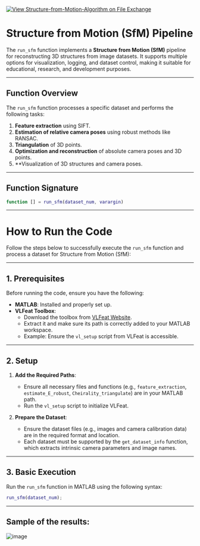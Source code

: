 [![View Structure-from-Motion-Algorithm on File Exchange](https://www.mathworks.com/matlabcentral/images/matlab-file-exchange.svg)](https://se.mathworks.com/matlabcentral/fileexchange/179169-structure-from-motion-algorithm)

# Structure from Motion (SfM) Pipeline

The `run_sfm` function implements a **Structure from Motion (SfM)** pipeline for reconstructing 3D structures from image datasets. It supports multiple options for visualization, logging, and dataset control, making it suitable for educational, research, and development purposes.

---

## Function Overview

The `run_sfm` function processes a specific dataset and performs the following tasks:
1. **Feature extraction** using SIFT.
2. **Estimation of relative camera poses** using robust methods like RANSAC.
3. **Triangulation** of 3D points.
4. **Optimization and reconstruction** of absolute camera poses and 3D points.
5. **Visualization of 3D structures and camera poses.

---

## Function Signature

```matlab
function [] = run_sfm(dataset_num, varargin)
```
---

# How to Run the Code

Follow the steps below to successfully execute the `run_sfm` function and process a dataset for Structure from Motion (SfM):

---

## 1. **Prerequisites**
Before running the code, ensure you have the following:
- **MATLAB**: Installed and properly set up.
- **VLFeat Toolbox**: 
  - Download the toolbox from [VLFeat Website](http://www.vlfeat.org/).
  - Extract it and make sure its path is correctly added to your MATLAB workspace.
  - Example: Ensure the `vl_setup` script from VLFeat is accessible.

---

## 2. **Setup**
1. **Add the Required Paths**:
   - Ensure all necessary files and functions (e.g., `feature_extraction`, `estimate_E_robust`, `Cheirality_triangulate`) are in your MATLAB path.
   - Run the `vl_setup` script to initialize VLFeat.

2. **Prepare the Dataset**:
   - Ensure the dataset files (e.g., images and camera calibration data) are in the required format and location.
   - Each dataset must be supported by the `get_dataset_info` function, which extracts intrinsic camera parameters and image names.

---

## 3. **Basic Execution**
Run the `run_sfm` function in MATLAB using the following syntax:

```matlab
run_sfm(dataset_num);
```
---
## Sample of the results:

![image](https://github.com/user-attachments/assets/03c75c94-62bf-4293-b61b-8694f0680bed)
